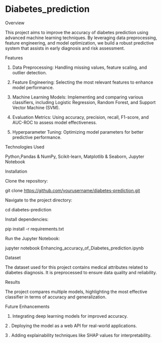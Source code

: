 # Diabetes_prediction
Overview

This project aims to improve the accuracy of diabetes prediction using advanced machine learning techniques. By leveraging data preprocessing, feature engineering, and model optimization, we build a robust predictive system that assists in early diagnosis and risk assessment.

Features

1. Data Preprocessing: Handling missing values, feature scaling, and outlier detection.

2. Feature Engineering: Selecting the most relevant features to enhance model performance.

3. Machine Learning Models: Implementing and comparing various classifiers, including Logistic Regression, Random Forest, and Support Vector Machine (SVM).

4. Evaluation Metrics: Using accuracy, precision, recall, F1-score, and AUC-ROC to assess model effectiveness.

5. Hyperparameter Tuning: Optimizing model parameters for better predictive performance.

Technologies Used

Python,Pandas & NumPy, Scikit-learn, Matplotlib & Seaborn,  Jupyter Notebook

Installation

Clone the repository:

git clone https://github.com/yourusername/diabetes-prediction.git

Navigate to the project directory:

cd diabetes-prediction

Install dependencies:

pip install -r requirements.txt

Run the Jupyter Notebook:

jupyter notebook Enhancing_accuracy_of_Diabetes_prediction.ipynb

Dataset

The dataset used for this project contains medical attributes related to diabetes diagnosis. It is preprocessed to ensure data quality and reliability.

Results

The project compares multiple models, highlighting the most effective classifier in terms of accuracy and generalization.

Future Enhancements

1. Integrating deep learning models for improved accuracy.

2 . Deploying the model as a web API for real-world applications.

3 . Adding explainability techniques like SHAP values for interpretability.
